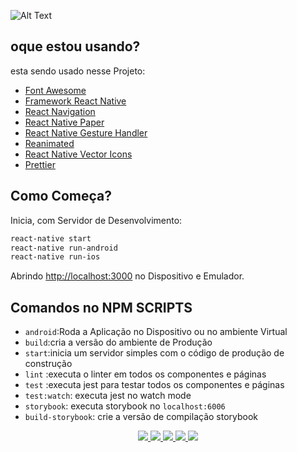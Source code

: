 
![Alt Text](https://firebasestorage.googleapis.com/v0/b/aplicativo-35650.appspot.com/o/imagens%2FAplicativo2.gif?alt=media&token=978cbc38-bb38-4c48-9f49-f2fd062c96bb)


## oque estou usando?

esta sendo usado nesse Projeto:

- [Font Awesome](https://fontawesome.com/)
- [Framework React Native](https://reactnative.dev/)
- [React Navigation](https://reactnavigation.org/)
- [React Native Paper](https://callstack.github.io/react-native-paper/)
- [React Native Gesture Handler](https://docs.swmansion.com/react-native-gesture-handler/docs/)
- [Reanimated](https://docs.expo.io/versions/latest/sdk/reanimated/)
- [React Native Vector Icons](https://github.com/jacks4658/ProjetoExpo/blob/Desenvolvimento/package.json)
- [Prettier](https://prettier.io/)

## Como Começa?

Inicia, com Servidor de Desenvolvimento:

```bash
react-native start
react-native run-android
react-native run-ios

```

Abrindo [http://localhost:3000](http://localhost:3000) no Dispositivo e Emulador.



## Comandos no NPM SCRIPTS

- `android`:Roda a Aplicação no Dispositivo ou no ambiente Virtual
- `build`:cria a versão do ambiente de Produção
- `start`:inicia um servidor simples com o código de produção de construção
- `lint` :executa o linter em todos os componentes e páginas
- `test` :executa jest para testar todos os componentes e páginas
- `test:watch`: executa jest no watch mode
- `storybook`: executa storybook no `localhost:6006`
- `build-storybook`: crie a versão de compilação storybook

<p align="center"> 
<a href="https://www.linkedin.com/in/jackson-oliveira-06ab79194">
      <img src="https://img.shields.io/badge/LinkedIn-0077B5?style=for-the-badge&logo=linkedin&logoColor=white">
 <a href="https://saythanks.io/to/wendelfreitas">
      <img src="https://img.shields.io/badge/JavaScript-F7DF1E?style=for-the-badge&logo=javascript&logoColor=black">
   <a href="https://saythanks.io/to/wendelfreitas">
      <img src="	https://img.shields.io/badge/React_Native-20232A?style=for-the-badge&logo=react&logoColor=61DAFB">
    <a href="https://saythanks.io/to/wendelfreitas">
      <img src="https://img.shields.io/badge/Node.js-43853D?style=for-the-badge&logo=node.js&logoColor=white">

<a href="https://saythanks.io/to/wendelfreitas">
     <img src="https://img.shields.io/badge/Redux-593D88?style=for-the-badge&logo=redux&logoColor=white">

  </a>


